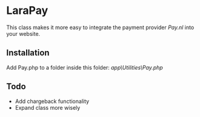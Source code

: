 # LaraPay

This class makes it more easy to integrate the payment provider *Pay.nl* into your website.

## Installation

Add Pay.php to a folder inside this folder: *app\Utilities\Pay.php*

## Todo

- Add chargeback functionality
- Expand class more wisely